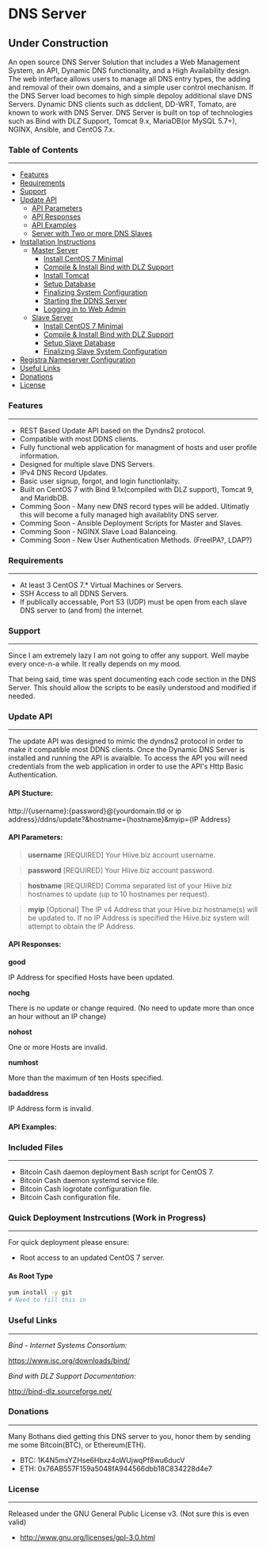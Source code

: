 DNS Server
==========

Under Construction
------------------

An open source DNS Server Solution that includes a Web Management System, an API, Dynamic DNS functionality, and a High Availability design. The web interface allows users to manage all DNS entry types, the adding and removal of their own domains, and a simple user control mechanism. If the DNS Server load becomes to high simple depoloy additional slave DNS Servers. Dynamic DNS clients such as ddclient, DD-WRT, Tomato, are known to work with DNS Server. DNS Server is built on top of technologies such as Bind with DLZ Support, Tomcat 9.x, MariaDB(or MySQL 5.7+), NGINX, Ansible, and CentOS 7.x.




### Table of Contents
---------------------

* [Features](#features)
* [Requirements](#requirements)
* [Support](#support)
* [Update API](#update-api)
  * [API Parameters](#api-parameters)
  * [API Responses](#api-responses)
  * [API Examples](#api-examples)
   * [Server with Two or more DNS Slaves](#requirements-mutiple)
* [Installation Instructions](#install)
  * [Master Server](#basic-install)
    * [Install CentOS 7 Minimal](#4-start-the-pool)
    * [Compile & Install Bind with DLZ Support](#5-host-the-front-end)
    * [Install Tomcat](#6-customize-your-website)
    * [Setup Database](#4-start-the-pool)
    * [Finalizing System Configuration](#4-start-the-pool)
    * [Starting the DDNS Server](#4-start-the-pool)
    * [Logging in to Web Admin](#4-start-the-pool)
  * [Slave Server](#slave-install)
    * [Install CentOS 7 Minimal](#4-start-the-pool)
    * [Compile & Install Bind with DLZ Support](#5-host-the-front-end)
    * [Setup Slave Database](#4-start-the-pool)
    * [Finalizing Slave System Configuration](#4-start-the-pool)
* [Registra Nameserver Configuration](#registra)
* [Useful Links](#useful-links)
* [Donations](#donations)
* [License](#license)



### Features
------------

* REST Based Update API based on the Dyndns2 protocol.
* Compatible with most DDNS clients.
* Fully functional web application for managment of hosts and user profile information.
* Designed for multiple slave DNS Servers.
* IPv4 DNS Record Updates.
* Basic user signup, forgot, and login functionlaity.
* Built on CentOS 7 with Bind 9.1x(compiled with DLZ support), Tomcat 9, and MaridbDB.
* Comming Soon - Many new DNS record types will be added. Ultimatly this will become a fully managed high availablity DNS server.
* Comming Soon - Ansible Deployment Scripts for Master and Slaves.
* Comming Soon - NGINX Slave Load Balanceing. 
* Comming Soon - New User Authentication Methods. (FreeIPA?, LDAP?)



### Requirements
-------------

* At least 3 CentOS 7.* Virtual Machines or Servers. 
* SSH Access to all DDNS Servers. 
* If publically accessable, Port 53 (UDP) must be open from each slave DNS server to (and from) the internet.





### Support
-----------

Since I am extremely lazy I am not going to offer any support. Well maybe every once-n-a while. It really depends on my mood. 

That being said, time was spent documenting each code section in the DNS Server. This should allow the scripts to be easily understood and modified if needed. 



### Update API
------------

The update API was designed to mimic the dyndns2 protocol in order to make it compatible most DDNS clients. Once the Dynamic DNS Server is installed and running the API is avaialble. To access the API you will need credentials from the web application in order to use the API's Http Basic Authentication. 

#### API Stucture:

http://{username}:{password}@{yourdomain.tld or ip address}/ddns/update?&hostname={hostname}&myip={IP Address}


  #### API Parameters:

  > **username** [REQUIRED]
  > Your Hiive.biz account username.


  > **password** [REQUIRED]
  > Your Hiive.biz account password.


  > **hostname** [REQUIRED]
  > Comma separated list of your Hiive.biz hostnames to update (up to 10 hostnames per request).


  > **myip** [Optional]
  > The IP v4 Address that your Hiive.biz hostname(s) will be updated to. If no IP Address is specified the Hiive.biz system will attempt to obtain the IP Address.



#### API Responses:


**good**

IP Address for specified Hosts have been updated.

**nochg**

There is no update or change required. (No need to update more than once an hour without an IP change)

**nohost**

One or more Hosts are invalid.

**numhost**

More than the maximum of ten Hosts specified.

**badaddress**

IP Address form is invalid.


#### API Examples:



### Included Files
------------------

* Bitcoin Cash daemon deployment Bash script for CentOS 7.
* Bitcoin Cash daemon systemd service file. 
* Bitcoin Cash logrotate configuration file.
* Bitcoin Cash configuration file.



### Quick Deployment Instrcutions (Work in Progress)
-----------

For quick deployment please ensure:

* Root access to an updated CentOS 7 server. 


#### As Root Type
```bash
yum install -y git
# Need to fill this in

```




### Useful Links
-----------------

*Bind - Internet Systems Consortium:*

https://www.isc.org/downloads/bind/


*Bind with DLZ Support Documentation:*

http://bind-dlz.sourceforge.net/




### Donations
-------------

Many Bothans died getting this DNS server to you, honor them by sending me some Bitcoin(BTC), or Ethereum(ETH).

 * BTC: 1K4N5msYZHse6Hbxz4oWUjwqPf8wu6ducV
 * ETH: 0x76AB557F159a5048fA944566dbb18C834228d4e7




### License
-----------

Released under the GNU General Public License v3. (Not sure this is even valid)

 * http://www.gnu.org/licenses/gpl-3.0.html

